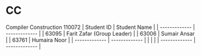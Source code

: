 # CC
Compiler Construction 110072
| Student ID     | Student Name                |
| -------------  | -------------               |
| 63095          | Farit Zafar (Group Leader)  | 
| 63006          | Sumair Ansar                |
| 63761          | Humaira Noor                | 
| -------------  |  -------------              |
|                |                             | 
| -------------  |  -------------              |

